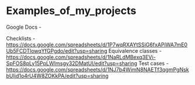 # Examples_of_my_projects

Google Docs - 

Checklists - https://docs.google.com/spreadsheets/d/1P7wqRXAYtSSiG6fxAPiWA7mE0Ub5FCDTlowqYfGPgdo/edit?usp=sharing 
Equivalence classes - https://docs.google.com/spreadsheets/d/1NaRLdMBexq3EVi-SpFOS8pLy15PpLWImsgy32DMatUI/edit?usp=sharing 
Test cases - https://docs.google.com/spreadsheets/d/1NJ7b4WimN8NAETf3qgmPgNskbUIjd1o4rU4W8ZOKkPA/edit?usp=sharing
